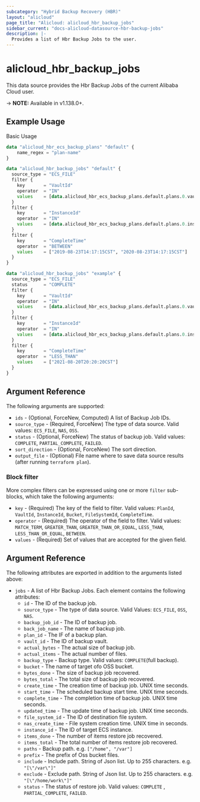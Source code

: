 ```yaml
---
subcategory: "Hybrid Backup Recovery (HBR)"
layout: "alicloud"
page_title: "Alicloud: alicloud_hbr_backup_jobs"
sidebar_current: "docs-alicloud-datasource-hbr-backup-jobs"
description: |-
  Provides a list of Hbr Backup Jobs to the user.
---
```


# alicloud\_hbr\_backup\_jobs

This data source provides the Hbr Backup Jobs of the current Alibaba Cloud user.

-> **NOTE:** Available in v1.138.0+.

## Example Usage

Basic Usage

```terraform
data "alicloud_hbr_ecs_backup_plans" "default" {
    name_regex = "plan-name"
}

data "alicloud_hbr_backup_jobs" "default" {
  source_type = "ECS_FILE"
  filter {
    key       = "VaultId"
    operator  = "IN"
    values    = [data.alicloud_hbr_ecs_backup_plans.default.plans.0.vault_id]
  }
  filter {
    key       = "InstanceId"
    operator  = "IN"
    values    = [data.alicloud_hbr_ecs_backup_plans.default.plans.0.instance_id]
  }
  filter {
    key       = "CompleteTime"
    operator  = "BETWEEN"
    values    = ["2019-08-23T14:17:15CST", "2020-08-23T14:17:15CST"]
  }
}

data "alicloud_hbr_backup_jobs" "example" {
  source_type = "ECS_FILE"
  status      = "COMPLETE"
  filter {
    key       = "VaultId"
    operator  = "IN"
    values    = [data.alicloud_hbr_ecs_backup_plans.default.plans.0.vault_id]
  }
  filter {
    key       = "InstanceId"
    operator  = "IN"
    values    = [data.alicloud_hbr_ecs_backup_plans.default.plans.0.instance_id]
  }
  filter {
    key       = "CompleteTime"
    operator  = "LESS_THAN"
    values    = ["2021-08-20T20:20:20CST"]
  }
}
```

## Argument Reference

The following arguments are supported:

* `ids` - (Optional, ForceNew, Computed)  A list of Backup Job IDs.
* `source_type` - (Required, ForceNew) The type of data source. Valid values: `ECS_FILE`, `NAS`, `OSS`.
* `status` - (Optional, ForceNew) The status of backup job. Valid values: `COMPLETE`, `PARTIAL_COMPLETE`, `FAILED`.
* `sort_direction` - (Optional, ForceNew) The sort direction.
* `output_file` - (Optional) File name where to save data source results (after running `terraform plan`).


### Block filter

More complex filters can be expressed using one or more `filter` sub-blocks,
which take the following arguments:
* `key`      - (Required) The key of the field to filter. Valid values: `PlanId`, `VaultId`, `InstanceId`, `Bucket`, `FileSystemId`, `CompleteTime`.
* `operator` - (Required) The operator of the field to filter. Valid values: `MATCH_TERM`, `GREATER_THAN`, `GREATER_THAN_OR_EQUAL`, `LESS_THAN`, `LESS_THAN_OR_EQUAL`, `BETWEEN`.
* `values`   - (Required) Set of values that are accepted for the given field.


## Argument Reference

The following attributes are exported in addition to the arguments listed above:

* `jobs` - A list of Hbr Backup Jobs. Each element contains the following attributes:
	* `id` - The ID of the backup job.
	* `source_type` - The type of data source. Valid Values: `ECS_FILE`, `OSS`, `NAS`.
	* `backup_job_id` - The ID of backup job.
	* `back_job_name` - The name of backup job.
	* `plan_id` - The IF of a backup plan.
	* `vault_id` - The ID of backup vault.
	* `actual_bytes` - The actual size of backup job.
	* `actual_items` - The actual number of files.
	* `backup_type` - Backup type. Valid values: `COMPLETE`(full backup).
	* `bucket` - The name of target ofo OSS bucket.
	* `bytes_done` - The size of backup job recovered.
	* `bytes_total` - The total size of backup job recovered.
	* `create_time` - The creation time of backup job. UNIX time seconds.
	* `start_time` - The scheduled backup start time. UNIX time seconds.
	* `complete_time` -  The completion time of backup job. UNIX time seconds.
	* `updated_time` - The update time of backup job. UNIX time seconds.
	* `file_system_id` - The ID of destination file system.
	* `nas_create_time` - File system creation time. UNIX time in seconds.
	* `instance_id` - The ID of target ECS instance.
	* `items_done` - The number of items restore job recovered.
	* `items_total` - The total number of items restore job recovered.
	* `paths` - Backup path. e.g. `["/home", "/var"]`
	* `prefix` - The prefix of Oss bucket files.
	* `include` - Include path. String of Json list. Up to 255 characters. e.g. `"[\"/var\"]"`
	* `exclude` - Exclude path. String of Json list. Up to 255 characters. e.g. `"[\"/home/work\"]"`
	* `status` - The status of restore job. Valid values: `COMPLETE` , `PARTIAL_COMPLETE`, `FAILED`.
	
